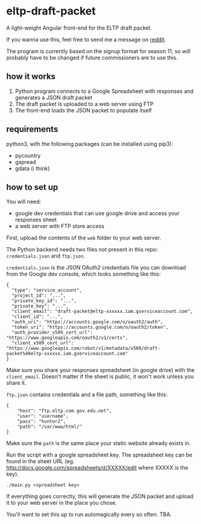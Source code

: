 # eltp-draft-packet

A light-weight Angular front-end for the ELTP draft packet.

If you wanna use this, feel free to send me a message on [reddit](https://reddit.com/u/Arfie99).

The program is currently based on the signup format for season 11, so will probably have to be changed if future commissioners are to use this.

## how it works

1. Python program connects to a Google Spreadsheet with responses and generates a JSON draft packet
2. The draft packet is uploaded to a web server using FTP
3. The front-end loads the JSON packet to populate itself

## requirements

python3, with the following packages (can be installed using pip3):

* pycountry
* gspread
* gdata (i think)

## how to set up

You will need:

* google dev credentials that can use google drive and access your responses sheet
* a web server with FTP store access

First, upload the contents of the `web` folder to your web server.

The Python backend needs two files not present in this repo: `credentials.json` and `ftp.json`.

`credentials.json` is the JSON OAuth2 credentials file you can download from the Google dev console, which looks something like this:

    {
      "type": "service_account",
      "project_id": "...",
      "private_key_id": "...",
      "private_key": "...",
      "client_email": "draft-packet@eltp-xxxxxx.iam.gserviceaccount.com",
      "client_id": "...",
      "auth_uri": "https://accounts.google.com/o/oauth2/auth",
      "token_uri": "https://accounts.google.com/o/oauth2/token",
      "auth_provider_x509_cert_url": "https://www.googleapis.com/oauth2/v1/certs",
      "client_x509_cert_url": "https://www.googleapis.com/robot/v1/metadata/x509/draft-packet%40eltp-xxxxxx.iam.gserviceaccount.com"
    }

Make sure you share your responses spreadsheet (in google drive) with the `client_email`. Doesn't matter if the sheet is public, it won't work unless you share it.

`ftp.json` contains credentials and a file path, something like this:

    {
        "host": "ftp.eltp.com.gov.edu.net",
        "user": "username",
        "pass": "hunter2",
        "path": "/var/www/html/"
    }

Make sure the `path` is the same place your static website already exists in.

Run the script with a google spreadsheet key. The spreadsheet key can be found in the sheet URL (eg. http://docs.google.com/spreadsheets/d/XXXXX/edit where XXXXX is the key).

    ./main.py <spreadsheet key>

If everything goes correctly, this will generate the JSON packet and upload it to your web server in the place you chose.

You'll want to set this up to run automagically every so often. TBA.
